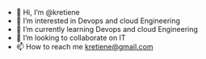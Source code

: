 - 👋 Hi, I’m @kretiene
- 👀 I’m interested in Devops and cloud Engineering
- 🌱 I’m currently learning Devops and cloud Engineering
- 💞️ I’m looking to collaborate on IT
- 📫 How to reach me kretiene@gmail.com

<!---
kretiene/kretiene is a ✨ special ✨ repository because its `README.md` (this file) appears on your GitHub profile.
You can click the Preview link to take a look at your changes.
--->
